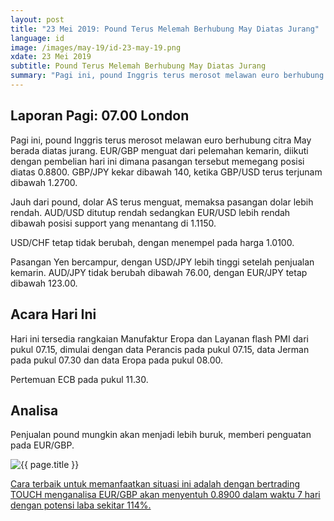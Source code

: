 ```yaml
---
layout: post
title: "23 Mei 2019: Pound Terus Melemah Berhubung May Diatas Jurang" 
language: id
image: /images/may-19/id-23-may-19.png
xdate: 23 Mei 2019
subtitle: Pound Terus Melemah Berhubung May Diatas Jurang
summary: "Pagi ini, pound Inggris terus merosot melawan euro berhubung citra May berada diatas jurang. EUR/GBP menguat dari pelemahan kemarin, diikuti dengan pembelian hari ini dimana pasangan tersebut memegang posisi diatas 0.8800. GBP/JPY kekar dibawah 140, ketika GBP/USD terus terjunam dibawah 1.2700"
---
```

## Laporan Pagi: 07.00 London

Pagi ini, pound Inggris terus merosot melawan euro berhubung citra May berada diatas jurang. EUR/GBP menguat dari pelemahan kemarin, diikuti dengan pembelian hari ini dimana pasangan tersebut memegang posisi diatas 0.8800. GBP/JPY kekar dibawah 140, ketika GBP/USD terus terjunam dibawah 1.2700.

Jauh dari pound, dolar AS terus menguat, memaksa pasangan dolar lebih rendah. AUD/USD ditutup rendah sedangkan EUR/USD lebih rendah dibawah posisi support yang menantang di 1.1150.

USD/CHF tetap tidak berubah, dengan menempel pada harga 1.0100.

Pasangan Yen bercampur, dengan USD/JPY lebih tinggi setelah penjualan kemarin. AUD/JPY tidak berubah dibawah 76.00, dengan EUR/JPY tetap dibawah 123.00.

## Acara Hari Ini

Hari ini tersedia rangkaian Manufaktur Eropa dan Layanan flash PMI dari pukul 07.15, dimulai dengan data Perancis pada pukul 07.15, data Jerman pada pukul 07.30 dan data Eropa pada pukul 08.00.

Pertemuan ECB pada pukul 11.30.

## Analisa

Penjualan pound mungkin akan menjadi lebih buruk, memberi penguatan pada EUR/GBP.

<img src="{{ site.url }}/images/may-19/id-23-may-19.png" alt="{{ page.title }}" title="{{ page.title }}">

<a href="%LINK%%?currency=USD&market=forex&underlying=frxEURGBP&formname=touchnotouch&duration_amount=7&duration_units=d&amount=10&amount_type=stake&expiry_type=duration&barrier=0.8900" target="_blank" rel="noopener noreferrer nofollow">Cara terbaik untuk memanfaatkan situasi ini adalah dengan bertrading TOUCH menganalisa EUR/GBP akan menyentuh 0.8900 dalam waktu 7 hari dengan potensi laba sekitar 114%.</a>